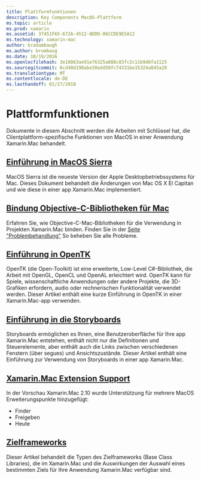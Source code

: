 ```yaml
---
title: Plattformfunktionen
description: Key Components MacOS-Plattform
ms.topic: article
ms.prod: xamarin
ms.assetid: 37451F65-672A-4512-8DDD-06CCDE9E5A12
ms.technology: xamarin-mac
author: bradumbaugh
ms.author: brumbaug
ms.date: 10/19/2016
ms.openlocfilehash: 3e18863ae91e76325a088c83fc2c11b9d6fa1125
ms.sourcegitcommit: 6cd40d190abe38edd50fc74331be15324a845a28
ms.translationtype: MT
ms.contentlocale: de-DE
ms.lasthandoff: 02/27/2018
---
```

# <a name="platform-features"></a>Plattformfunktionen

Dokumente in diesem Abschnitt werden die Arbeiten mit Schlüssel hat, die Clientplattform-spezifische Funktionen von MacOS in einer Anwendung Xamarin.Mac behandelt.


## <a name="introduction-to-macos-sierramacplatformintroduction-to-macos-sierraindexmd"></a>[Einführung in MacOS Sierra](~/mac/platform/introduction-to-macos-sierra/index.md)

MacOS Sierra ist die neueste Version der Apple Desktopbetriebssystems für Mac. Dieses Dokument behandelt die Änderungen von Mac OS X El Capitan und wie diese in einer app Xamarin.Mac implementiert.

## <a name="binding-objective-c-libraries-for-macbindingmd"></a>[Bindung Objective-C-Bibliotheken für Mac](binding.md)

Erfahren Sie, wie Objective-C-Mac-Bibliotheken für die Verwendung in Projekten Xamarin.Mac binden.
Finden Sie in der [Seite "Problembehandlung"](~/cross-platform/macios/binding/troubleshooting.md) So beheben Sie alle Probleme.

## <a name="introduction-to-opentkmacplatformopentkmd"></a>[Einführung in OpenTK](~/mac/platform/opentk.md)

OpenTK (die Open-Toolkit) ist eine erweiterte, Low-Level C#-Bibliothek, die Arbeit mit OpenGL, OpenCL und OpenAL erleichtert wird. OpenTK kann für Spiele, wissenschaftliche Anwendungen oder andere Projekte, die 3D-Grafiken erfordern, audio oder rechnerischen Funktionalität verwendet werden. Dieser Artikel enthält eine kurze Einführung in OpenTK in einer Xamarin.Mac-app verwenden.


## <a name="introduction-to-storyboardsmacplatformstoryboardsindexmd"></a>[Einführung in die Storyboards](~/mac/platform/storyboards/index.md)

Storyboards ermöglichen es Ihnen, eine Benutzeroberfläche für Ihre app Xamarin.Mac entstehen, enthält nicht nur die Definitionen und Steuerelemente, aber enthält auch die Links zwischen verschiedenen Fenstern (über segues) und Ansichtszustände. Dieser Artikel enthält eine Einführung zur Verwendung von Storyboards in einer app Xamarin.Mac.

## <a name="xamarinmac-extension-supportmacplatformextensionsmd"></a>[Xamarin.Mac Extension Support](~/mac/platform/extensions.md)

In der Vorschau Xamarin.Mac 2.10 wurde Unterstützung für mehrere MacOS Erweiterungspunkte hinzugefügt:

- Finder
- Freigeben
- Heute

## <a name="target-frameworksmacplatformtarget-frameworkmd"></a>[Zielframeworks](~/mac/platform/target-framework.md)

Dieser Artikel behandelt die Typen des Zielframeworks (Base Class Libraries), die im Xamarin.Mac und die Auswirkungen der Auswahl eines bestimmten Ziels für Ihre Anwendung Xamarin.Mac verfügbar sind.
